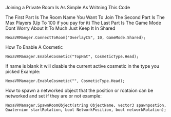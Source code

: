 Joining a Private Room Is As Simple As Writning This Code

The First Part Is The Room Name You Want To Join 
The Second Part Is The Max Players (Up To 100 if you pay for it) 
The Last Part Is The Game Mode Dont Worry About It To Much Just Keep It In Shared

```Csharp
NexaVRManger.ConnectToRoom("OverlayCS", 10, GameMode.Shared);
```
How To Enable A Cosmetic
```Csharp
NexaVRManager.EnableCosmetic("TopHat", CosmeticType.Head);
```
If name is blank it will disable the current active cosmetic in the type you picked
Example:
```Csharp
NexaVRManager.EnableCosmetic("", CosmeticType.Head);
```

How to spawn a networked object that the position or roataion can be networked and set if they are or not
example:
```Csharp
NexaVRManager.SpawnRoomObject(string ObjectName, vector3 spawnpostion, Quaternion startRotation, bool NetworkPosition, bool networkRotation);
```
